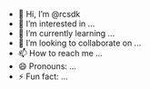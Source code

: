- 👋 Hi, I’m @rcsdk
- 👀 I’m interested in ...
- 🌱 I’m currently learning ...
- 💞️ I’m looking to collaborate on ...
- 📫 How to reach me ...
- 😄 Pronouns: ...
- ⚡ Fun fact: ...

<!---
rcsdk/rcsdk is a ✨ special ✨ repository because its `README.md` (this file) appears on your GitHub profile.
You can click the Preview link to take a look at your changes.
--->
